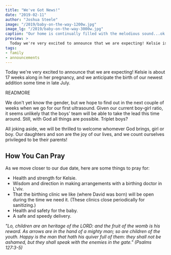 ```yaml
---
title: "We've Got News!"
date: "2019-02-11"
author: "Joshua Steele"
image: "/2019/baby-on-the-way-1200w.jpg"
image_lg: "/2019/baby-on-the-way-3000w.jpg"
caption: "Our home is continually filled with the melodious sound...ok mostly melodious sound...of childrens' voices. Today we are smiling because a new choir member will be joining soon!"
preview: >
  Today we're very excited to announce that we are expecting! Kelsie is about 17 weeks along in her pregnancy, and we anticipate the birth of our newest addition some time in late July.
tags:
- family
- announcements
---
```


Today we're very excited to announce that we are expecting! Kelsie is about 17 weeks along in her pregnancy, and we anticipate the birth of our newest addition some time in late July.

READMORE

We don't yet know the gender, but we hope to find out in the next couple of weeks when we go for our first ultrasound. Given our current boy-girl ratio, it seems unlikely that the boys' team will be able to take the lead this time around. Still, with God all things are possible. Triplet boys?

All joking aside, we will be thrilled to welcome whomever God brings, girl or boy. Our daughters and son are the joy of our lives, and we count ourselves privileged to be their parents!

## How You Can Pray

As we move closer to our due date, here are some things to pray for:

* Health and strength for Kelsie.
* Wisdom and direction in making arrangements with a birthing doctor in L'viv.
* That the birthing clinic we like (where David was born) will be open during the time we need it. (These clinics close periodically for sanitizing.)
* Health and safety for the baby.
* A safe and speedy delivery.

*"Lo, children are an heritage of the LORD: and the fruit of the womb is his reward. As arrows are in the hand of a mighty man; so are children of the youth. Happy is the man that hath his quiver full of them: they shall not be ashamed, but they shall speak with the enemies in the gate." (Psalms 127:3-5)*
